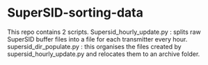 # SuperSID-sorting-data
This repo contains 2 scripts. Supersid_hourly_update.py : splits raw SuperSID buffer files into a file for each transmitter every hour. supersid_dir_populate.py : this organises the files created by supersid_hourly_update.py and relocates them to an archive folder.
